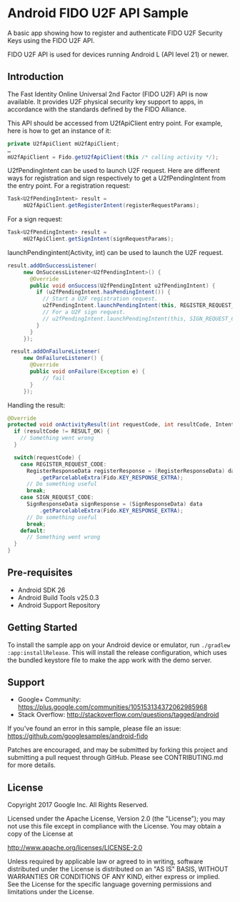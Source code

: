 Android FIDO U2F API Sample
===========================

A basic app showing how to register and authenticate FIDO U2F
Security Keys using the FIDO U2F API.

FIDO U2F API is used for devices running Android L (API level 21)
or newer.

Introduction
------------
The Fast Identity Online Universal 2nd Factor (FIDO U2F) API is now available.
It provides U2F physical security key support to apps, in accordance with the standards defined by
the FIDO Alliance.

This API should be accessed from U2fApiClient entry point. For example, here is how to get an
instance of it:
```java
private U2fApiClient mU2fApiClient;
…
mU2fApiClient = Fido.getU2fApiClient(this /* calling activity */);

```

U2fPendingIntent can be used to launch U2F request. Here are different ways for registration and
sign respectively to get a U2fPendingIntent from the entry point.
For a registration request:
```java
Task<U2fPendingIntent> result =
     mU2fApiClient.getRegisterIntent(registerRequestParams);

```

For a sign request:
```java
Task<U2fPendingIntent> result =
     mU2fApiClient.getSignIntent(signRequestParams);

```

launchPendingintent(Activity, int) can be used to launch the U2F request.
```java
result.addOnSuccessListener(
     new OnSuccessListener<U2fPendingIntent>() {
       @Override
       public void onSuccess(U2fPendingIntent u2fPendingIntent) {
         if (u2fPendingIntent.hasPendingIntent()) {
           // Start a U2F registration request.
           u2fPendingIntent.launchPendingIntent(this, REGISTER_REQUEST_CODE);
           // For a U2F sign request.
           // u2fPendingIntent.launchPendingIntent(this, SIGN_REQUEST_CODE);
         }
       }
     });

 result.addOnFailureListener(
     new OnFailureListener() {
       @Override
       public void onFailure(Exception e) {
           // fail
       }
     });

```


Handling the result:
```java
@Override
protected void onActivityResult(int requestCode, int resultCode, Intent data) {
  if (resultCode != RESULT_OK) {
    // Something went wrong
  }

  switch(requestCode) {
    case REGISTER_REQUEST_CODE:
      RegisterResponseData registerResponse = (RegisterResponseData) data
          .getParcelableExtra(Fido.KEY_RESPONSE_EXTRA);
      // Do something useful
      break;
    case SIGN_REQUEST_CODE:
      SignResponseData signResponse = (SignResponseData) data
          .getParcelableExtra(Fido.KEY_RESPONSE_EXTRA);
      // Do something useful
      break;
    default:
      // Something went wrong
  }
}
```


Pre-requisites
--------------

- Android SDK 26
- Android Build Tools v25.0.3
- Android Support Repository


Getting Started
---------------

To install the sample app on your Android device or emulator,
run `./gradlew :app:installRelease`. This will install the release
configuration, which uses the bundled keystore file to make the app
work with the demo server.

Support
-------

- Google+ Community: https://plus.google.com/communities/105153134372062985968
- Stack Overflow: http://stackoverflow.com/questions/tagged/android

If you've found an error in this sample, please file an issue:
https://github.com/googlesamples/android-fido

Patches are encouraged, and may be submitted by forking this project and
submitting a pull request through GitHub. Please see CONTRIBUTING.md for more details.


License
-------

Copyright 2017 Google Inc. All Rights Reserved.

Licensed under the Apache License, Version 2.0 (the "License");
you may not use this file except in compliance with the License.
You may obtain a copy of the License at

http://www.apache.org/licenses/LICENSE-2.0

Unless required by applicable law or agreed to in writing, software
distributed under the License is distributed on an "AS IS" BASIS,
WITHOUT WARRANTIES OR CONDITIONS OF ANY KIND, either express or implied.
See the License for the specific language governing permissions and
limitations under the License.
